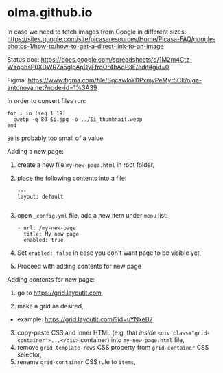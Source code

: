 # olma.github.io

In case we need to fetch images from Google in different sizes:
https://sites.google.com/site/picasaresources/Home/Picasa-FAQ/google-photos-1/how-to/how-to-get-a-direct-link-to-an-image

Status doc:
https://docs.google.com/spreadsheets/d/1M2m4Ctz-WYophsP0XDWRZa5glpApDyFfroOr4bAoP3E/edit#gid=0

Figma: https://www.figma.com/file/SqcawloYI1PxmyPeMyr5Ck/olga-antonova.net?node-id=1%3A39

In order to convert files run:

```fish
for i in (seq 1 19)
  cwebp -q 80 $i.jpg -o ../$i_thumbnail.webp
end
```

`80` is probably too small of a value.

Adding a new page:

1. create a new file `my-new-page.html` in root folder,

2. place the following contents into a file:
    ```
    ---
    layout: default
    ---
    ```
3. open `_config.yml` file, add a new item under `menu` list:

    ```
    - url: /my-new-page
      title: My new page
      enabled: true
    ```

4. Set `enabled: false` in case you don't want page to be visible yet,
5. Proceed with adding contents for new page

Adding contents for new page:

1. go to https://grid.layoutit.com,

2. make a grid as desired,

  * example: https://grid.layoutit.com/?id=uYNxeB7
3. copy-paste CSS and inner HTML (e.g. that _inside_ `<div class="grid-container">...</div>` container) into `my-new-page.html` file,
4. remove `grid-template-rows` CSS property from `grid-container` CSS selector,
5. rename `grid-container` CSS rule to `items`,
